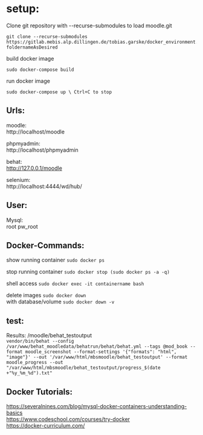 # setup:
Clone git repository
with  --recurse-submodules to load moodle.git

	git clone --recurse-submodules https://gitlab.mebis.alp.dillingen.de/tobias.garske/docker_environment.git foldernameAsDesired

build docker image
	
	sudo docker-compose build

run docker image

	sudo docker-compose up \ Ctrl+C to stop



## Urls:
moodle:<br>
http://localhost/moodle

phpmyadmin:<br>
http://localhost/phpmyadmin

behat:<br>
http://127.0.0.1/moodle

selenium:<br>
http://localhost:4444/wd/hub/


## User:
Mysql:<br>
root
pw_root


## Docker-Commands:
show running container
	`sudo docker ps`

stop running container
	`sudo docker stop (sudo docker ps -a -q)`	

shell access 
	`sudo docker exec -it containername bash`

delete images
	`sudo docker down`<br>
with database/volume
	`sudo docker down -v`	


## test:

Results: /moodle/behat_testoutput<br>
`vendor/bin/behat --config /var/www/behat_moodledata/behatrun/behat/behat.yml --tags @mod_book --format moodle_screenshot --format-settings '{"formats": "html", "image"}' --out '/var/www/html/mbsmoodle/behat_testoutput' --format moodle_progress --out "/var/www/html/mbsmoodle/behat_testoutput/progress_$(date +"%y_%m_%d").txt"`



## Docker Tutorials:
https://severalnines.com/blog/mysql-docker-containers-understanding-basics<br>
https://www.codeschool.com/courses/try-docker<br>
https://docker-curriculum.com/<br>
